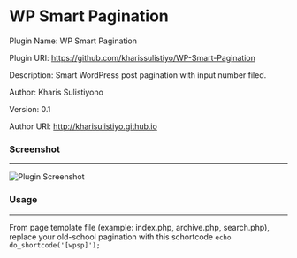 # WP Smart Pagination


Plugin Name: WP Smart Pagination

Plugin URI: https://github.com/kharissulistiyo/WP-Smart-Pagination

Description: Smart WordPress post pagination with input number filed.

Author: Kharis Sulistiyono

Version: 0.1

Author URI: http://kharisulistiyo.github.io



### Screenshot
---

<img src="https://raw.github.com/kharissulistiyo/WP-Smart-Pagination/master/screenshot-1.png" alt="Plugin Screenshot" />


### Usage
---

From page template file (example: index.php, archive.php, search.php), replace your old-school pagination with this schortcode <code>echo do_shortcode('[wpsp]');</code>